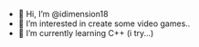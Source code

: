 - 👋 Hi, I’m @idimension18
- 👀 I’m interested in create some video games..
- 🌱 I’m currently learning C++ (i try...)

<!---
idimension18/idimension18 is a ✨ special ✨ repository because its `README.md` (this file) appears on your GitHub profile.
You can click the Preview link to take a look at your changes.
--->
